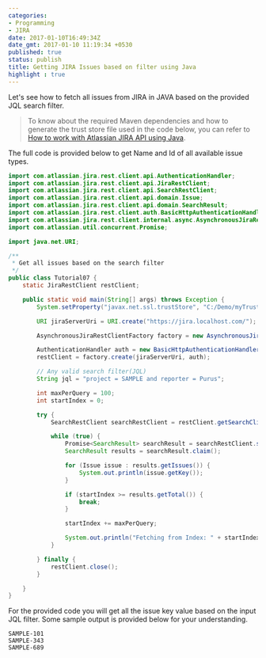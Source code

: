 ```yaml
---
categories:
- Programming
- JIRA
date: 2017-01-10T16:49:34Z
date_gmt: 2017-01-10 11:19:34 +0530
published: true
status: publish
title: Getting JIRA Issues based on filter using Java
highlight : true
---
```


Let's see how to fetch all issues from JIRA in JAVA based on the provided JQL search filter.

> To know about the required Maven dependencies and how to generate the trust store file used in the code below, you can refer to [How to work with Atlassian JIRA API using Java](/how-to-use-JIRA-API-in-Java.html).

The full code is provided below to get Name and Id of all available issue types.

```java
import com.atlassian.jira.rest.client.api.AuthenticationHandler;
import com.atlassian.jira.rest.client.api.JiraRestClient;
import com.atlassian.jira.rest.client.api.SearchRestClient;
import com.atlassian.jira.rest.client.api.domain.Issue;
import com.atlassian.jira.rest.client.api.domain.SearchResult;
import com.atlassian.jira.rest.client.auth.BasicHttpAuthenticationHandler;
import com.atlassian.jira.rest.client.internal.async.AsynchronousJiraRestClientFactory;
import com.atlassian.util.concurrent.Promise;

import java.net.URI;

/**
 * Get all issues based on the search filter
 */
public class Tutorial07 {
    static JiraRestClient restClient;

    public static void main(String[] args) throws Exception {
        System.setProperty("javax.net.ssl.trustStore", "C:/Demo/myTrustStore");

        URI jiraServerUri = URI.create("https://jira.localhost.com/");

        AsynchronousJiraRestClientFactory factory = new AsynchronousJiraRestClientFactory();

        AuthenticationHandler auth = new BasicHttpAuthenticationHandler("username", "password");
        restClient = factory.create(jiraServerUri, auth);

        // Any valid search filter(JQL)
        String jql = "project = SAMPLE and reporter = Purus";

        int maxPerQuery = 100;
        int startIndex = 0;

        try {
            SearchRestClient searchRestClient = restClient.getSearchClient();

            while (true) {
                Promise<SearchResult> searchResult = searchRestClient.searchJql(jql, maxPerQuery, startIndex, null);
                SearchResult results = searchResult.claim();

                for (Issue issue : results.getIssues()) {
                    System.out.println(issue.getKey());
                }

                if (startIndex >= results.getTotal()) {
                    break;
                }

                startIndex += maxPerQuery;

                System.out.println("Fetching from Index: " + startIndex);
            }

        } finally {
            restClient.close();
        }

    }
}
```


For the provided code you will get all the issue key value based on the input JQL filter. Some sample output is provided below for your understanding.

```text
SAMPLE-101
SAMPLE-343
SAMPLE-689
```
